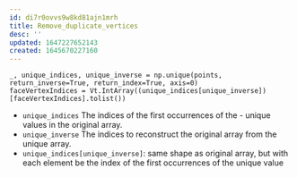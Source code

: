 ```yaml
---
id: di7r0ovvs9w8kd81ajn1mrh
title: Remove_duplicate_vertices
desc: ''
updated: 1647227652143
created: 1645670227160
---
```


```
_, unique_indices, unique_inverse = np.unique(points, return_inverse=True, return_index=True, axis=0)
faceVertexIndices = Vt.IntArray((unique_indices[unique_inverse])[faceVertexIndices].tolist())
```

- `unique_indices` The indices of the first occurrences of the - unique values in the original array.
- `unique_inverse` The indices to reconstruct the original array from the unique array.
- `unique_indices[unique_inverse]`: same shape as original array, but with each element be the index of the first occurrences of the unique value
